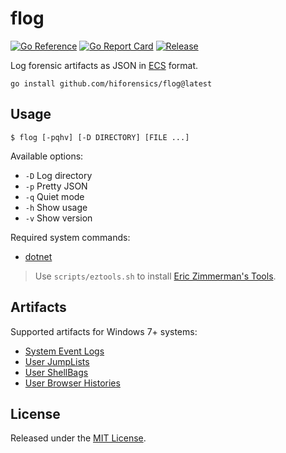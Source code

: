 # flog
[![Go Reference](https://pkg.go.dev/badge/github.com/hiforensics/flog.svg)](https://pkg.go.dev/github.com/hiforensics/flog)
[![Go Report Card](https://goreportcard.com/badge/github.com/hiforensics/flog?style=flat-square)](https://goreportcard.com/report/github.com/hiforensics/flog)
[![Release](https://img.shields.io/github/release/hiforensics/flog.svg?style=flat-square)](https://github.com/hiforensics/flog/releases/latest)

Log forensic artifacts as JSON in [ECS](https://www.elastic.co/guide/en/ecs/current/index.html) format.

```console
go install github.com/hiforensics/flog@latest
```

## Usage
```console
$ flog [-pqhv] [-D DIRECTORY] [FILE ...]
```

Available options:

- `-D` Log directory
- `-p` Pretty JSON
- `-q` Quiet mode
- `-h` Show usage
- `-v` Show version

Required system commands:

- [dotnet](https://dotnet.microsoft.com/en-us/download/dotnet/9.0)

> Use `scripts/eztools.sh` to install [Eric Zimmerman's Tools](https://ericzimmerman.github.io/#!index.md).

## Artifacts
Supported artifacts for Windows 7+ systems:

- [System Event Logs](https://forensics.wiki/windows_event_log_%28evt%29/)
- [User JumpLists](https://forensics.wiki/jump_lists/)
- [User ShellBags](https://forensics.wiki/shell_item/)
- [User Browser Histories](https://forensics.wiki/google_chrome/)

## License
Released under the [MIT License](LICENSE.md).
